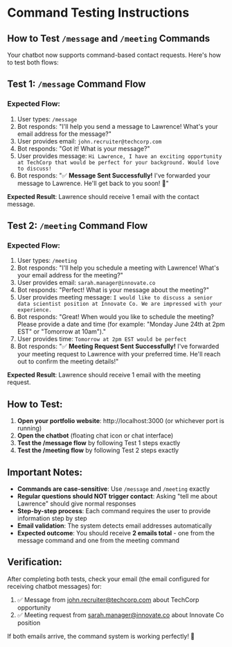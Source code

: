 # Command Testing Instructions

## How to Test `/message` and `/meeting` Commands

Your chatbot now supports command-based contact requests. Here's how to test both flows:

## Test 1: `/message` Command Flow

### Expected Flow:

1. User types: `/message`
2. Bot responds: "I'll help you send a message to Lawrence! What's your email address for the message?"
3. User provides email: `john.recruiter@techcorp.com`
4. Bot responds: "Got it! What is your message?"
5. User provides message: `Hi Lawrence, I have an exciting opportunity at TechCorp that would be perfect for your background. Would love to discuss!`
6. Bot responds: "✅ **Message Sent Successfully!** I've forwarded your message to Lawrence. He'll get back to you soon! 📧"

**Expected Result**: Lawrence should receive 1 email with the contact message.

## Test 2: `/meeting` Command Flow

### Expected Flow:

1. User types: `/meeting`
2. Bot responds: "I'll help you schedule a meeting with Lawrence! What's your email address for the meeting?"
3. User provides email: `sarah.manager@innovate.co`
4. Bot responds: "Perfect! What is your message about the meeting?"
5. User provides meeting message: `I would like to discuss a senior data scientist position at Innovate Co. We are impressed with your experience.`
6. Bot responds: "Great! When would you like to schedule the meeting? Please provide a date and time (for example: "Monday June 24th at 2pm EST" or "Tomorrow at 10am")."
7. User provides time: `Tomorrow at 2pm EST would be perfect`
8. Bot responds: "✅ **Meeting Request Sent Successfully!** I've forwarded your meeting request to Lawrence with your preferred time. He'll reach out to confirm the meeting details!"

**Expected Result**: Lawrence should receive 1 email with the meeting request.

## How to Test:

1. **Open your portfolio website**: http://localhost:3000 (or whichever port is running)
2. **Open the chatbot** (floating chat icon or chat interface)
3. **Test the /message flow** by following Test 1 steps exactly
4. **Test the /meeting flow** by following Test 2 steps exactly

## Important Notes:

- **Commands are case-sensitive**: Use `/message` and `/meeting` exactly
- **Regular questions should NOT trigger contact**: Asking "tell me about Lawrence" should give normal responses
- **Step-by-step process**: Each command requires the user to provide information step by step
- **Email validation**: The system detects email addresses automatically
- **Expected outcome**: You should receive **2 emails total** - one from the message command and one from the meeting command

## Verification:

After completing both tests, check your email (the email configured for receiving chatbot messages) for:

1. ✅ Message from john.recruiter@techcorp.com about TechCorp opportunity
2. ✅ Meeting request from sarah.manager@innovate.co about Innovate Co position

If both emails arrive, the command system is working perfectly! 🎉
